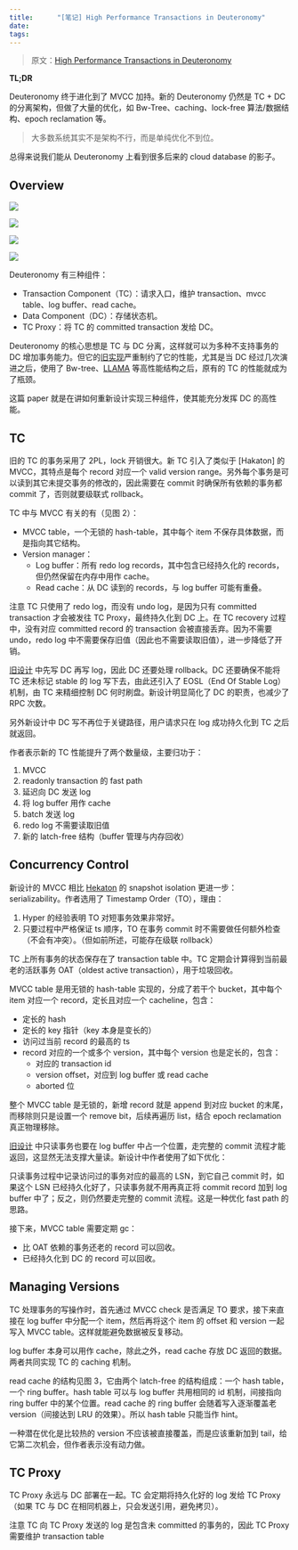 ```yaml
---
title:      "[笔记] High Performance Transactions in Deuteronomy"
date:       
tags:
---
```


> 原文：[High Performance Transactions in Deuteronomy](https://www.microsoft.com/en-us/research/wp-content/uploads/2016/02/DeuteronomyTC-CIDR2015-full.pdf)

**TL;DR**

Deuteronomy 终于进化到了 MVCC 加持。新的 Deuteronomy 仍然是 TC + DC 的分离架构，但做了大量的优化，如 Bw-Tree、caching、lock-free 算法/数据结构、epoch reclamation 等。

> 大多数系统其实不是架构不行，而是单纯优化不到位。

总得来说我们能从 Deuteronomy 上看到很多后来的 cloud database 的影子。

<!--more-->

## Overview

![](/images/2022-08/deuteronomy-01.png)

![](/images/2022-08/deuteronomy-02.png)

![](/images/2022-08/deuteronomy-03.png)

![](/images/2022-08/deuteronomy-04.png)

Deuteronomy 有三种组件：
- Transaction Component（TC）：请求入口，维护 transaction、mvcc table、log buffer、read cache。
- Data Component（DC）：存储状态机。
- TC Proxy：将 TC 的 committed transaction 发给 DC。

Deuteronomy 的核心思想是 TC 与 DC 分离，这样就可以为多种不支持事务的 DC 增加事务能力。但它的[旧实现][Deuteronomy]严重制约了它的性能，尤其是当 DC 经过几次演进之后，使用了 Bw-tree、[LLAMA] 等高性能结构之后，原有的 TC 的性能就成为了瓶颈。

这篇 paper 就是在讲如何重新设计实现三种组件，使其能充分发挥 DC 的高性能。

## TC

旧的 TC 的事务采用了 2PL，lock 开销很大。新 TC 引入了类似于 [Hakaton] 的 MVCC，其特点是每个 record 对应一个 valid version range。另外每个事务是可以读到其它未提交事务的修改的，因此需要在 commit 时确保所有依赖的事务都 commit 了，否则就要级联式 rollback。

TC 中与 MVCC 有关的有（见图 2）：
- MVCC table，一个无锁的 hash-table，其中每个 item 不保存具体数据，而是指向其它结构。
- Version manager：
    - Log buffer：所有 redo log records，其中包含已经持久化的 records，但仍然保留在内存中用作 cache。
    - Read cache：从 DC 读到的 records，与 log buffer 可能有重叠。

注意 TC 只使用了 redo log，而没有 undo log，是因为只有 committed transaction 才会被发往 TC Proxy，最终持久化到 DC 上。在 TC recovery 过程中，没有对应 committed record 的 transaction 会被直接丢弃。因为不需要 undo，redo log 中不需要保存旧值（因此也不需要读取旧值），进一步降低了开销。

[旧设计][Deuteronomy] 中先写 DC 再写 log，因此 DC 还要处理 rollback。DC 还要确保不能将 TC 还未标记 stable 的 log 写下去，由此还引入了 EOSL（End Of Stable Log）机制，由 TC 来精细控制 DC 何时刷盘。新设计明显简化了 DC 的职责，也减少了 RPC 次数。

另外新设计中 DC 写不再位于关键路径，用户请求只在 log 成功持久化到 TC 之后就返回。

作者表示新的 TC 性能提升了两个数量级，主要归功于：
1. MVCC
1. readonly transaction 的 fast path
1. 延迟向 DC 发送 log
1. 将 log buffer 用作 cache
1. batch 发送 log
1. redo log 不需要读取旧值
1. 新的 latch-free 结构（buffer 管理与内存回收）

## Concurrency Control

新设计的 MVCC 相比 [Hekaton] 的 snapshot isolation 更进一步：serializability。作者选用了 Timestamp Order（TO），理由：
1. Hyper 的经验表明 TO 对短事务效果非常好。
1. 只要过程中严格保证 ts 顺序，TO 在事务 commit 时不需要做任何额外检查（不会有冲突）。（但如前所述，可能存在级联 rollback）

TC 上所有事务的状态保存在了 transaction table 中。TC 定期会计算得到当前最老的活跃事务 OAT（oldest active transaction），用于垃圾回收。

MVCC table 是用无锁的 hash-table 实现的，分成了若干个 bucket，其中每个 item 对应一个 record，定长且对应一个 cacheline，包含：
- 定长的 hash
- 定长的 key 指针（key 本身是变长的）
- 访问过当前 record 的最高的 ts
- record 对应的一个或多个 version，其中每个 version 也是定长的，包含：
    - 对应的 transaction id
    - version offset，对应到 log buffer 或 read cache
    - aborted 位

整个 MVCC table 是无锁的，新增 record 就是 append 到对应 bucket 的末尾，而移除则只是设置一个 remove bit，后续再遍历 list，结合 epoch reclamation 真正物理移除。

[旧设计][Deuteronomy] 中只读事务也要在 log buffer 中占一个位置，走完整的 commit 流程才能返回，这显然无法支撑大量读。新设计中作者使用了如下优化：

只读事务过程中记录访问过的事务对应的最高的 LSN，到它自己 commit 时，如果这个 LSN 已经持久化好了，只读事务就不用再真正将 commit record 加到 log buffer 中了；反之，则仍然要走完整的 commit 流程。这是一种优化 fast path 的思路。

接下来，MVCC table 需要定期 gc：
- 比 OAT 依赖的事务还老的 record 可以回收。
- 已经持久化到 DC 的 record 可以回收。

## Managing Versions

TC 处理事务的写操作时，首先通过 MVCC check 是否满足 TO 要求，接下来直接在 log buffer 中分配一个 item，然后再将这个 item 的 offset 和 version 一起写入 MVCC table。这样就能避免数据被反复移动。

log buffer 本身可以用作 cache，除此之外，read cache 存放 DC 返回的数据。两者共同实现 TC 的 caching 机制。

read cache 的结构见图 3，它由两个 latch-free 的结构组成：一个 hash table，一个 ring buffer。hash table 可以与 log buffer 共用相同的 id 机制，间接指向 ring buffer 中的某个位置。read cache 的 ring buffer 会随着写入逐渐覆盖老 version（间接达到 LRU 的效果）。所以 hash table 只能当作 hint。

一种潜在优化是比较热的 version 不应该被直接覆盖，而是应该重新加到 tail，给它第二次机会，但作者表示没有动力做。

## TC Proxy

TC Proxy 永远与 DC 部署在一起。TC 会定期将持久化好的 log 发给 TC Proxy（如果 TC 与 DC 在相同机器上，只会发送引用，避免拷贝）。

注意 TC 向 TC Proxy 发送的 log 是包含未 committed 的事务的，因此 TC Proxy 需要维护 transaction table



[Deuteronomy]: /2021/04/22/deuteronomy-transaction-support-for-cloud-data/
[LLAMA]: /2021/05/08/llama-a-cache-storage-subsystem-for-modern-hardware/
[Hekaton]: /2021/05/18/hekaton-sql-servers-memory-optimized-oltp-engine/
